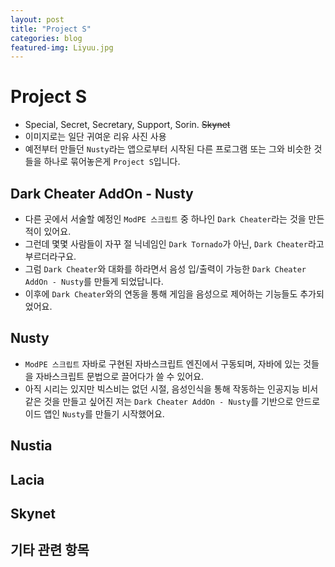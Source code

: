 ```yaml
---
layout: post
title: "Project S"
categories: blog
featured-img: Liyuu.jpg
---
```


# Project S
* Special, Secret, Secretary, Support, Sorin. <s>Skynet</s>
* 이미지로는 일단 귀여운 리유 사진 사용
* 예전부터 만들던 `Nusty`라는 앱으로부터 시작된 다른 프로그램 또는 그와 비슷한 것들을 하나로 묶어놓은게 `Project S`입니다.

## Dark Cheater AddOn - Nusty
* 다른 곳에서 서술할 예정인 `ModPE 스크립트` 중 하나인 `Dark Cheater`라는 것을 만든 적이 있어요.
* 그런데 몇몇 사람들이 자꾸 절 닉네임인 `Dark Tornado`가 아닌, `Dark Cheater`라고 부르더라구요.
* 그럼 `Dark Cheater`와 대화를 하라면서 음성 입/출력이 가능한 `Dark Cheater AddOn - Nusty`를 만들게 되었답니다.
* 이후에 `Dark Cheater`와의 연동을 통해 게임을 음성으로 제어하는 기능들도 추가되었어요.

## Nusty
* `ModPE 스크립트` 자바로 구현된 자바스크립트 엔진에서 구동되며, 자바에 있는 것들을 자바스크립트 문법으로 끌어다가 쓸 수 있어요.
* 아직 시리는 있지만 빅스비는 없던 시절, 음성인식을 통해 작동하는 인공지능 비서 같은 것을 만들고 싶어진 저는 `Dark Cheater AddOn - Nusty`를 기반으로 안드로이드 앱인 `Nusty`를 만들기 시작했어요.

## Nustia

## Lacia

## Skynet

## 기타 관련 항목